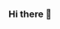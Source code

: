 ### Hi there 👋

<!--
**WarnerBen81/WarnerBen81** is a ✨ _special_ ✨ repository because its `README.md` (this file) appears on your GitHub profile.

Here are some ideas to get you started:

- 🔭 I’m currently working on research about political communication. 
- 🌱 I’m currently learning how to improve my work in R using AI. 
- 👯 I’m looking to collaborate on projects related to my interests. 
- 🤔 I’m looking for help with ways to make my work smarter and more efficient. 
- 💬 Ask me about my scholarship. 
- 😄 Pronouns: He/Him/His
- ⚡ Fun fact: I am a lifelong Phoenix Suns fan. 
-->
